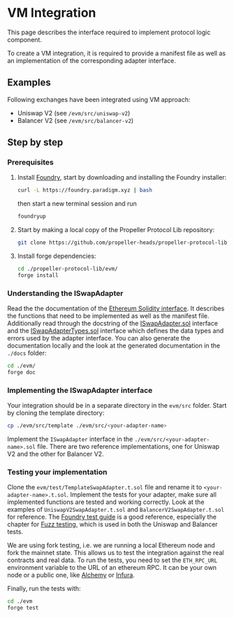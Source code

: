 # VM Integration

This page describes the interface required to implement protocol logic component.

To create a VM integration, it is required to provide a manifest file as well as an implementation of the corresponding adapter interface.

## Examples

Following exchanges have been integrated using VM approach:

- Uniswap V2 (see `/evm/src/uniswap-v2`)
- Balancer V2 (see `/evm/src/balancer-v2`)

## Step by step

### Prerequisites

1. Install [Foundry](https://book.getfoundry.sh/getting-started/installation#using-foundryup), start by downloading and installing the Foundry installer:
    ```bash
    curl -L https://foundry.paradigm.xyz | bash
    ```
    then start a new terminal session and run
    ```bash
   foundryup
    ```

1. Start by making a local copy of the Propeller Protocol Lib repository:
    ```bash
    git clone https://github.com/propeller-heads/propeller-protocol-lib
    ```

1. Install forge dependencies:
    ```bash
    cd ./propeller-protocol-lib/evm/
    forge install
    ```

### Understanding the ISwapAdapter

Read the the documentation of the [Ethereum Solidity interface](ethereum-solidity.md). It describes the functions that need to be implemented as well as the manifest file.
Additionally read through the docstring of the [ISwapAdapter.sol](../../../evm/src/interfaces/ISwapAdapter.sol) interface and the [ISwapAdapterTypes.sol](../../../evm/src/interfaces/ISwapAdapterTypes.sol) interface which defines the data types and errors used by the adapter interface.
You can also generate the documentation locally and the look at the generated documentation in the `./docs` folder:
   ```bash
   cd ./evm/
   forge doc
   ```
### Implementing the ISwapAdapter interface
Your integration should be in a separate directory in the `evm/src` folder. Start by cloning the template directory:
   ```bash
   cp ./evm/src/template ./evm/src/<your-adapter-name>
   ```
Implement the `ISwapAdapter` interface in the `./evm/src/<your-adapter-name>.sol` file. There are two reference implementations, one for Uniswap V2 and the other for Balancer V2. 

### Testing your implementation
Clone the `evm/test/TemplateSwapAdapter.t.sol` file and rename it to `<your-adapter-name>.t.sol`. Implement the tests for your adapter, make sure all implemented functions are tested and working correctly. Look at the examples of `UniswapV2SwapAdapter.t.sol` and `BalancerV2SwapAdapter.t.sol` for reference. The [Foundry test guide](https://book.getfoundry.sh/forge/tests) is a good reference, especially the chapter for [Fuzz testing](https://book.getfoundry.sh/forge/fuzz-testing), which is used in both the Uniswap and Balancer tests.

We are using fork testing, i.e. we are running a local Ethereum node and fork the mainnet state. This allows us to test the integration against the real contracts and real data. To run the tests, you need to set the `ETH_RPC_URL` environment variable to the URL of an ethereum RPC. It can be your own node or a public one, like [Alchemy](https://www.alchemy.com/) or [Infura](https://infura.io/).

Finally, run the tests with:
   ```bash
   cd ./evm
   forge test
   ```
